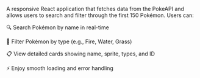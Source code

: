 A responsive React application that fetches data from the PokeAPI and allows users to search and filter through the first 150 Pokémon. Users can:

🔍 Search Pokémon by name in real-time

🧪 Filter Pokémon by type (e.g., Fire, Water, Grass)

📋 View detailed cards showing name, sprite, types, and ID

⚡ Enjoy smooth loading and error handling
